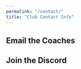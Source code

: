 ```yaml
---
permalink: "/contact/"
title: "Club Contact Info"
---
```


## Email the Coaches


## Join the Discord

